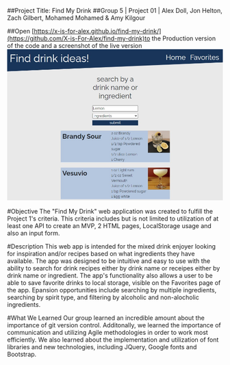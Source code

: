 ##Project Title: Find My Drink 
##Group 5 | Project 01 | Alex Doll, Jon Helton, Zach Gilbert, Mohamed Mohamed & Amy Kilgour 

##Open [https://x-is-for-alex.github.io/find-my-drink/](https://github.com/X-is-For-Alex/find-my-drink)to the Production version of the code and a screenshot of the live version
![Here is a screenshot of the project's home page](./assets/images/screenshot.jpg)

#Objective The "Find My Drink" web application was created to fulfill the Project 1's criteria. This criteria includes but is not limited to utilization of at least one API to create an MVP, 2 HTML pages, LocalStorage usage and also an input form. 

#Description This web app is intended for the mixed drink enjoyer looking for inspiration and/or recipes based on what ingredients they have available. The app was designed to be intuitive and easy to use with the ability to search for drink recipes either by drink name or receipes either by drink name or ingredient. The app's functionality also allows a user to be able to save favorite drinks to local storage, visible on the Favorites page of the app. Epansion opportunities include searching by multiple ingredients, searching by spirit type, and filtering by alcoholic and non-alocholic ingredients. 

#What We Learned Our group learned an incredible amount about the importance of git version control. Additonally, we learned the importance of
communication and utilizing Agile methodologies in order to work most efficiently. We also learned about the implementation and utilization of font libraries and new technologies, including JQuery, Google fonts and Bootstrap. 